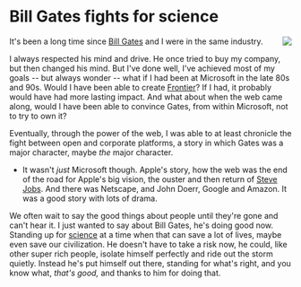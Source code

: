 # Bill Gates fights for science
<img src="http://scripting.com/images/2020/04/26/billGatesHead.png" border="0" align="right">It's been a long time since <a href="https://www.google.com/search?q=site%3Ascripting.com+%22bill+gates%22">Bill Gates</a> and I were in the same industry. 

I always respected his mind and drive. He once tried to buy my company, but then changed his mind. But I've done well, I've achieved most of my goals -- but always wonder -- what if I had been at Microsoft in the late 80s and 90s. Would I have been able to create <a href="http://frontier.userland.com/">Frontier</a>? If I had, it probably would have had more lasting impact. And what about when the web came along, would I have been able to convince Gates, from within Microsoft, not to try to own it?    

Eventually, through the power of the web, I was able to at least chronicle the fight between open and corporate platforms, a story in which Gates was a major character, maybe <i>the</i> major character. 
* It wasn't <i>just</i> Microsoft though. Apple's story, how the web was the end of the road for Apple's big vision, the ouster and then return of <a href="http://scripting.com/images/2020/05/03/gatesJobs.png">Steve Jobs</a>. And there was Netscape, and John Doerr, Google and Amazon. It was a good story with lots of drama. 

We often wait to say the good things about people until they're gone and can't hear it. I just wanted to say about Bill Gates, he's doing good now. Standing up for <a href="https://www.washingtonpost.com/technology/2020/05/02/bill-gates-coronavirus-science/">science</a> at a time when that can save a lot of lives, maybe even save our civilization. He doesn't have to take a risk now, he could, like other super rich people, isolate himself perfectly and ride out the storm quietly. Instead he's put himself out there, standing for what's right, and you know what, <i>that's good, </i>and thanks to him for doing that. 

